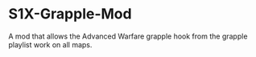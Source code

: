 # S1X-Grapple-Mod
A mod that allows the Advanced Warfare grapple hook from the grapple playlist work on all maps.
